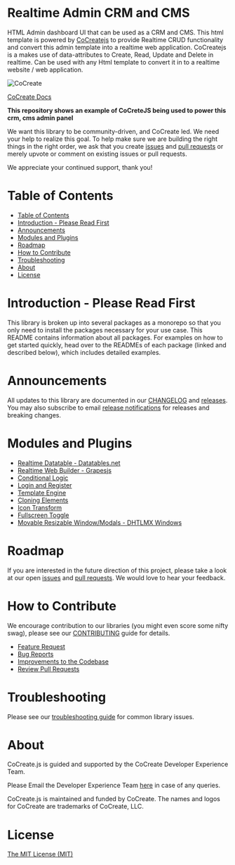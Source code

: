 # Realtime Admin CRM and CMS
HTML Admin dashboard UI that can be used as a CRM and CMS. This html template is powered by [CoCreatejs](https://cocreate.app/documentation) to provide Realtime CRUD functionality and  convert this admin template into a realtime web application. CoCreatejs is a  makes use of data-attributes to Create, Read, Update and Delete in realtime. Can be used with any Html template to convert it in to a realtime website / web application. 

![CoCreate](https://github.com/CoCreate-app/Realtime_Admin_CRM_and_CMS/blob/master/adminUI/assets/images/cocreate.png)

[CoCreate Docs](https://cocreate.app/documentation)

**This repository shows an example of CoCreteJS being used to power this crm, cms admin panel**

We want this library to be community-driven, and CoCreate led. We need your help to realize this goal. To help make sure we are building the right things in the right order, we ask that you create [issues](https://github.com/CoCreate-app/Realtime_Admin_CRM_and_CMS/issues) and [pull requests](https://github.com/CoCreate-app/Realtime_Admin_CRM_and_CMS/pulls) or merely upvote or comment on existing issues or pull requests.

We appreciate your continued support, thank you!

# Table of Contents

- [Table of Contents](#table-of-contents)
- [Introduction - Please Read First](#introduction---please-read-first)
- [Announcements](#announcements)
- [Modules and Plugins](#announcements)
- [Roadmap](#roadmap)
- [How to Contribute](#how-to-contribute)
- [Troubleshooting](#troubleshooting)
- [About](#about)
- [License](#license)

<a name="introduction"></a>
# Introduction - Please Read First

This library is broken up into several packages as a monorepo so that you only need to install the packages necessary for your use case. This README contains information about all packages. For examples on how to get started quickly, head over to the READMEs of each package (linked and described below), which includes detailed examples.

<a name="announcements"></a>
# Announcements

All updates to this library are documented in our [CHANGELOG](https://github.com/cocreate/cocreatejs/blob/master/CHANGELOG.md) and [releases](https://github.com/cocreate/cocreatejs/releases). You may also subscribe to email [release notifications](https://cocreate.com/newsletter/nodejs) for releases and breaking changes. 

<a name="modules"></a>
# Modules and Plugins

* [Realtime Datatable - Datatables.net](https://github.com/CoCreate-app/Realtime-Datatables)
* [Realtime Web Builder - Grapesjs](https://github.com/CoCreate-app/Realtime-Website-Builder)
* [Conditional Logic](https://github.com/CoCreate-app/Conditional_Logic)
* [Login and Register](https://github.com/CoCreate-app)
* [Template Engine](https://github.com/CoCreate-app)
* [Cloning Elements](https://github.com/CoCreate-app)
* [Icon Transform](https://github.com/CoCreate-app/Icon_Transform)
* [Fullscreen Toggle](https://github.com/CoCreate-app/Fullscreen_Toggle)
* [Movable Resizable Window/Modals - DHTLMX Windows](https://github.com/CoCreate-app/Movable-Modal-and-Windows)

<a name="roadmap"></a>
# Roadmap

If you are interested in the future direction of this project, please take a look at our open [issues](https://github.com/CoCreate-app/Realtime_Admin_CRM_and_CMS/issues) and [pull requests](https://github.com/cocreate/cocreate/pulls). We would love to hear your feedback.

<a name="contribute"></a>
# How to Contribute

We encourage contribution to our libraries (you might even score some nifty swag), please see our [CONTRIBUTING](https://github.com/cocreate/cocreatejs/blob/master/CONTRIBUTING.md) guide for details.

* [Feature Request](https://github.com/cocreate/tree/master/CONTRIBUTING.md#feature_request)
* [Bug Reports](https://github.com/cocreate/tree/master/CONTRIBUTING.md#submit_a_bug_report)
* [Improvements to the Codebase](https://github.com/cocreate/tree/master/CONTRIBUTING.md#improvements_to_the_codebase)
* [Review Pull Requests](https://github.com/cocreate/blob/master/CONTRIBUTING.md#code-reviews)

<a name="troubleshooting"></a>
# Troubleshooting

Please see our [troubleshooting guide](https://github.com/cocreate/blob/master/TROUBLESHOOTING.md) for common library issues.

<a name="about"></a>
# About

CoCreate.js is guided and supported by the CoCreate Developer Experience Team.

Please Email the Developer Experience Team [here](mailto:develop@cocreate.app) in case of any queries.

CoCreate.js is maintained and funded by CoCreate. The names and logos for CoCreate are trademarks of CoCreate, LLC.

<a name="license"></a>
# License
[The MIT License (MIT)](https://github.com/CoCreate-app/CoCreate-adminUI/blob/master/LICENSE)
